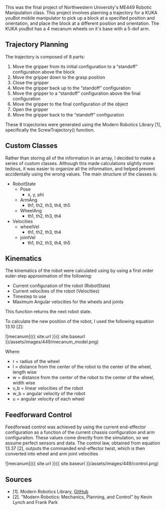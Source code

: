This was the final project of Northwestern University's ME449 Robotic Manipulation class. This project involves planning a trajectory for a KUKA youBot mobile manipulator to pick up a block at a specified position and orientation, and place the block at a different position and orientation. The KUKA youBot has a 4 mecanum wheels on it's base with a 5-dof arm.

## Trajectory Planning
The trajectory is composed of 8 parts:

1. Move the gripper from its initial configuration to a “standoff” configuration above the block
2. Move the gripper down to the grasp position
3. Close the gripper
4. Move the gripper back up to the “standoff” configuration
5. Move the gripper to a “standoff” configuration above the final configuration
6. Move the gripper to the final configuration of the object
7. Open the gripper
8. Move the gripper back to the “standoff” configuration

These 8 trajectories were generated using the Modern Robotics Library [1], specifically the ScrewTrajectory() function. 


## Custom Classes
Rather than storing all of the information in an array, I decided to make a series of custom classes. Although this made calculations slightly more tedious, it was easier to organize all the information, and helped prevent accidentally using the wrong values. The main structure of the classes is:

* RobotState
  * Pose
    * x, y, phi
  * ArmAng
    * th1, th2, th3, th4, th5
  * WheelAng
    * th1, th2, th3, th4
* Velocities
  * wheelVel
    * th1, th2, th3, th4
  * jointVel
    * th1, th2, th3, th4, th5


## Kinematics
The kinematics of the robot were calculated using by using a first order euler-step approximation of the following:
* Current configuration of the robot (RobotState)
* Current velocities of the robot (Velocities)
* Timestep to use
* Maximum Angular velocities for the wheels and joints

This function returns the next robot state.

To calculate the new position of the robot, I used the following equation 13.10 [2]:

![mecanum]({{ site.url }}{{ site.baseurl }}/assets/images/449/mecanum_model.png)

Where:
* r = radius of the wheel
* l = distance from the center of the robot to the center of the wheel, length wise
* w = distance from the center of the robot to the center of the wheel, width wise
* v_b = linear velocities of the robot
* w_b = angular velocity of the robot
* u = angular velocity of each wheel


## Feedforward Control
Feedforwad control was achieved by using the current end-effector configuration as a function of the current chassis configuration and arm configuraiton. These values come directly from the simulation, so we assume perfect sensors and data. The control law, obtained from equation 13.37 [2], outputs the commanded end-effector twist, which is then converted into wheel and arm joint velocities

![mecanum]({{ site.url }}{{ site.baseurl }}/assets/images/449/control.png)


## Sources
* [1]. Modern Robotics Library, [GitHub](https://github.com/NxRLab/ModernRobotics)
* [2]. "Modern Robotics: Mechanics, Planning, and Control" by Kevin Lynch and Frank Park

